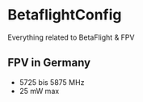 # BetaflightConfig
Everything related to BetaFlight & FPV

## FPV in Germany
- 5725 bis 5875 MHz
- 25 mW max
